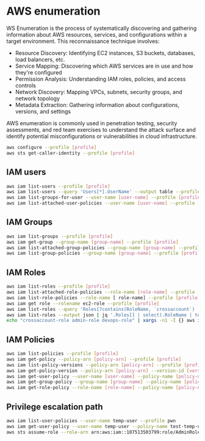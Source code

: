 # AWS enumeration

WS Enumeration is the process of systematically discovering and gathering information about AWS resources, services, and configurations within a target environment. This reconnaissance technique involves:

- Resource Discovery: Identifying EC2 instances, S3 buckets, databases, load balancers, etc.
- Service Mapping: Discovering which AWS services are in use and how they're configured
- Permission Analysis: Understanding IAM roles, policies, and access controls
- Network Discovery: Mapping VPCs, subnets, security groups, and network topology
- Metadata Extraction: Gathering information about configurations, versions, and settings

AWS enumeration is commonly used in penetration testing, security assessments, and red team exercises to understand the attack surface and identify potential misconfigurations or vulnerabilities in cloud infrastructure.


```bash
aws configure --profile [profile]
aws sts get-caller-identity --profile [profile]
```
## IAM users
```bash
aws iam list-users --profile [profile]
aws iam list-users --query 'Users[*].UserName' --output table --profile [profile]
aws iam list-groups-for-user --user-name [user-name] --profile [profile]
aws iam list-attached-user-policies --user-name [user-name] --profile [profile]
```
## IAM Groups
```bash
aws iam list-groups --profile [profile]
aws iam get-group --group-name [group-name] --profile [profile]
aws iam list-attached-group-policies --group-name [group-name] --profile [profile]
aws iam list-group-policies --group-name [group-name] --profile [profile]
```
## IAM Roles
```bash
aws iam list-roles --profile [profile]
aws iam list-attached-role-policies --role-name [role-name] --profile [profile]
aws iam list-role-policies --role-name [ role-name] --profile [profile]
aws iam get role --rolename ec2-role --profile [profile]
aws iam list-roles --query 'Roles[?contains(RoleName, `crossaccount`) || contains(RoleName, `admin`) || contains(RoleName, `devops`)].{RoleName:RoleName,Arn:Arn}' --output table --profile [profile]
aws iam list-roles --output json | jq '.Roles[] | select(.RoleName | test("crossaccount|admin|devops"))'
echo "crossaccount-role admin-role devops-role" | xargs -n1 -I {} aws iam get-role --role-name {} --query 'Role.AssumeRolePolicyDocument.Statement[0].Principal' --output json
```
## IAM Policies
```bash
aws iam list-policies --profile [profile]
aws iam get-policy --policy-arn [policy-arn] --profile [profile]
aws iam list-policy-versions --policy-arn [policy-arn] --profile [profile]
aws iam get-policy-version --policy-arn [policy-arn] --version-id [version-id] --profile [profile]
aws iam get-user-policy --user-name [user-name] --policy-name [policy-name] --profile [profile]
aws iam get-group-policy --group-name [group-name] --policy-name [policy-name] --profile [profile]
aws iam get-role-policy --role-name [role-name] --policy-name [policy-name] --profile [profile]
```


## Privilege escalation path

```bash
aws iam list-user-policies --user-name temp-user --profile pwn
aws iam get-user-policy --user-name temp-user --policy-name test-temp-user --profile pwn
aws sts assume-role --role-arn arn:aws:iam::107513503799:role/AdminRole --role-session-name MySession
```
